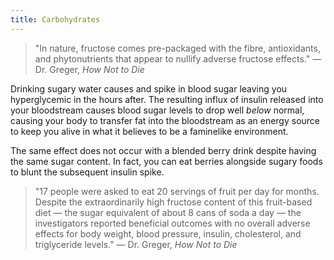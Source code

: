 ```yaml
---
title: Carbohydrates
---
```



> "In nature, fructose comes pre-packaged with the fibre, antioxidants, and phytonutrients that appear to nullify adverse fructose effects." — Dr. Greger, *How Not to Die*

Drinking sugary water causes and spike in blood sugar leaving you hyperglycemic in the hours after. The resulting influx of insulin released into your bloodstream causes blood sugar levels to drop well *below* normal, causing your body to transfer fat into the bloodstream as an energy source to keep you alive in what it believes to be a faminelike environment.

The same effect does not occur with a blended berry drink despite having the same sugar content. In fact, you can eat berries alongside sugary foods to blunt the subsequent insulin spike.

> "17 people were asked to eat 20 servings of fruit per day for months. Despite the extraordinarily high fructose content of this fruit-based diet — the sugar equivalent of about 8 cans of soda a day — the investigators reported beneficial outcomes with no overall adverse effects for body weight, blood pressure, insulin, cholesterol, and triglyceride levels." — Dr. Greger, *How Not to Die*
